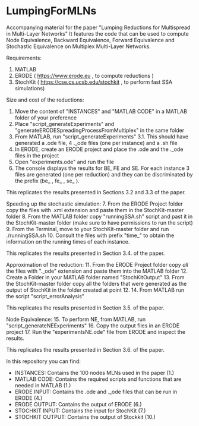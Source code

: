 # LumpingForMLNs
Accompanying material for the paper "Lumping Reductions for Multispread in Multi-Layer Networks" 
It features the code that can be used to compute Node Equivalence, Backward Equivalence, Forward Equivalence and Stochastic Equivalence on Multiplex Multi-Layer Networks.


Requirements: 
1. MATLAB
2. ERODE ( https://www.erode.eu , to compute reductions )
3. StochKit ( https://cse.cs.ucsb.edu/stochkit , to perform fast SSA simulations)

Size and cost of the reductions:
1. Move the content of "INSTANCES" and "MATLAB CODE" in a MATLAB folder of your preference
2. Place "script_generateExperiments" and "generateERODESpreadingProcessFromMultiplex" in the same folder
3. From MATLAB, run "script_generateExperiments"
  3.1. This should have generated a .ode file, 4 ._ode files (one per instance) and a .sh file
4. In ERODE, create an ERODE project and place the .ode and the ._ode files in the project
5. Open "experiments.ode" and run the file
6. The console displays the results for BE, FE and SE. For each instance 3 files are generated (one per reduction) and they can be discriminated by the prefix (be_ , fe_ , se_ ).

This replicates the results presented in Sections 3.2 and 3.3 of the paper. 

Speeding up the stochastic simulation:
7. From the ERODE Project folder copy the files with .xml extension and paste them in the StochKit-master folder
8. From the MATLAB folder copy "runningSSA.sh" script and past it in the StochKit-master folder (make sure to have permissions to run the script) 
9. From the Terminal, move to your StochKit-master folder and run ./runningSSA.sh 
10. Consult the files with prefix "time_" to obtain the information on the running times of each instance. 

This replicates the results presented in Section 3.4. of the paper. 
  
Approximation of the reduction: 
11. From the ERODE Project folder copy *all* the files with "._ode" extension and paste them into the MATLAB folder
12. Create a Folder in your MATLAB folder named "StochKitOutput"
13. From the StochKit-master folder copy all the folders that were generated as the output of StochKit in the folder created at point 12. 
14. From MATLAB run the script "script_errorAnalysis" 

This replicates the results presented in Section 3.5. of the paper. 


Node Equivalence: 
15. To perform NE, from MATLAB, run "script_generateNEExperiments" 
16. Copy the output files in an ERODE project
17. Run the "experimentsNE.ode" file from ERODE and inspect the results. 

This replicates the results presented in Section 3.6. of the paper. 

In this repository you can find:
- INSTANCES: Contains the 100 nodes MLNs used in the paper (1.)
- MATLAB CODE: Contains the required scripts and functions that are needed in MATLAB (1.) 
- ERODE INPUT: Contains the .ode and ._ode files that can be run in ERODE (4.)
- ERODE OUTPUT: Contains the output of ERODE (6.)
- STOCHKIT INPUT: Contains the input for StochKit (7.)
- STOCHKIT OUTPUT: Contains the output of Stockkit (10.)
